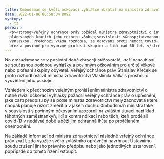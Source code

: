 ```yaml
---
title: Ombudsman se kvůli očkovací vyhlášce obrátil na ministra zdravotnictví
date: 2022-01-06T06:58:34.809Z
vystupy:
  - tz
perex: >
  <p><strong>Veřejný ochránce práv požádal ministra zdravotnictví o informace o
  plánovaných krocích jeho rezortu v&nbsp;souvislosti s&nbsp;takzvanou očkovací
  vyhláškou. Předchozí vláda rozhodla, že očkování proti nemoci covid-19 bude od
  března povinné pro vybrané profesní skupiny a lidi nad 60 let. </strong></p>
---
```

<p>Na ombudsmana se v&nbsp;poslední době obracejí stěžovatelé, kteří nesouhlasí se současnou podobou vyhlášky a povinným očkováním pro určité věkové nebo profesní skupiny obyvatel. Veřejný ochránce práv Stanislav Křeček se proto rozhodl oslovit ministra zdravotnictví Vlastimila Válka s&nbsp;prosbou o vysvětlení jeho postoje. &nbsp;</p>

<p>Vzhledem k&nbsp;předchozím veřejným prohlášením ministra zdravotnictví o nutné revizi očkovací vyhlášky požádal veřejný ochránce práv o upřesnění, jaké části předpisu by se podle ministra zdravotnictví měly zachovat a které naopak plánuje rezort změnit a v&nbsp;jakém duchu. Ombudsman ministra také v&nbsp;souvislosti s&nbsp;povinným očkováním upozornil na zvláštní situaci například těhotných zaměstnankyň, lidí s&nbsp;kontraindikací nebo těch, kteří prodělali covid-19 v&nbsp;nedávné době a&nbsp;běží jim ochranná lhůta po&nbsp;prodělaném onemocnění.</p>

<p>Na základě informací od ministra zdravotnictví následně veřejný ochránce práv zváží, zda využije svého zvláštního oprávnění navrhnout Ústavnímu soudu zrušení jiného právního předpisu nebo jeho jednotlivých ustanovení, popřípadě do&nbsp;tohoto řízení vstoupit.</p>
